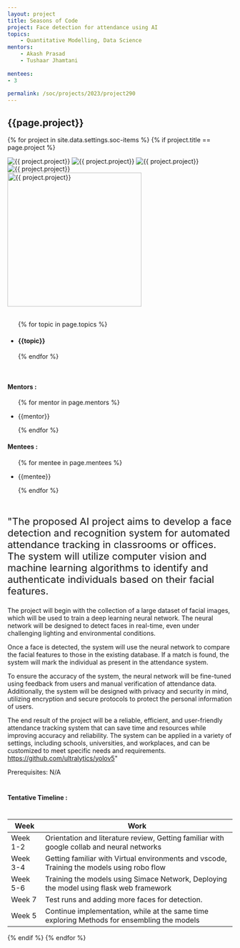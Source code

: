 ```yaml
---
layout: project
title: Seasons of Code
project: Face detection for attendance using AI
topics:
    - Quantitative Modelling, Data Science
mentors:
    - Akash Prasad
    - Tushaar Jhamtani
    
mentees:
- 3
    
permalink: /soc/projects/2023/project290
---
```


<h2 class="display1 m-3 p-3 text-center project-title">{{page.project}}</h2>

{% for project in site.data.settings.soc-items %}
{% if project.title == page.project %}

<div class ="img-soc d-block"> 
    <img src="{{ site.baseurl }}/{{ project.image }}" alt="{{ project.project}}" class="image-1">
    <img src="{{ site.baseurl }}/{{ project.image }}" alt="{{ project.project}}" class="image-2">
    <img src="{{ site.baseurl }}/{{ project.image }}" alt="{{ project.project}}" class="image-3">
    <img src="{{ site.baseurl }}/{{ project.image }}" alt="{{ project.project}}" class="image-4">
</div>
<div class = "mobile-img-soc">
  <img src="{{ site.baseurl }}/{{ project.image }}"  width = "300" height="300" alt="{{ project.project}}" class="border rounded">
  </div>
<div >
    <br>
    <ul>
        {% for topic in page.topics %}
        <li><h4 class="text-primary text-center topics">{{topic}}</h4></li>
        {% endfor %}
    </ul>
    <br>
    <h4 class="display3  ">Mentors :</h4> 
    <ul>
        {% for mentor in page.mentors %}
        <li><p class="lead">{{mentor}}</p></li>
        {% endfor %}
    </ul>
    <h4 class="display3  ">Mentees :</h4> 
    <ul>
        {% for mentee in page.mentees %}
        <li><p class="lead">{{mentee}}</p></li>
        {% endfor %}
    </ul>
</div>
<div >
    <p class="display3 project-desc" style = "font-size:22px;" >
        <br>
        "The proposed AI project aims to develop a face detection and recognition system for automated attendance tracking in classrooms or offices. The system will utilize computer vision and machine learning algorithms to identify and authenticate individuals based on their facial features.

The project will begin with the collection of a large dataset of facial images, which will be used to train a deep learning neural network. The neural network will be designed to detect faces in real-time, even under challenging lighting and environmental conditions.

Once a face is detected, the system will use the neural network to compare the facial features to those in the existing database. If a match is found, the system will mark the individual as present in the attendance system.

To ensure the accuracy of the system, the neural network will be fine-tuned using feedback from users and manual verification of attendance data. Additionally, the system will be designed with privacy and security in mind, utilizing encryption and secure protocols to protect the personal information of users.

The end result of the project will be a reliable, efficient, and user-friendly attendance tracking system that can save time and resources while improving accuracy and reliability. The system can be applied in a variety of settings, including schools, universities, and workplaces, and can be customized to meet specific needs and requirements.
<br>
https://github.com/ultralytics/yolov5"
</p>
Prerequisites:
N/A
        <br>
    </p>
</div>
<div class = "d-flex flex-wrap">
<div>
    <h4 class="display3" style="margin:40px 0px 40px 0px;">Tentative Timeline :</h4>
    <table class="table table-striped w-100">
    <thead>
        <tr>
        <th>Week</th>
        <th>Work</th>
        </tr>
    </thead>
    <tbody>
    <tr>
      <td  >Week 1-2</td>
      <td>Orientation and literature review, Getting familiar with google collab and neural networks</td>
    </tr>
    <tr>
      <td>Week 3-4</td>
      <td>Getting familiar with Virtual environments and vscode, Training the models using robo flow</td>
    </tr>
    <tr>
      <td>Week 5-6</td>
      <td>Training the models using Simace Network, Deploying the model using flask web framework</td>
    </tr>
    <tr>
      <td>Week 7</td>
      <td>Test runs and adding more faces for detection.</td>
    </tr>
    <tr>
      <td>Week 5</td>
      <td>Continue implementation, while at the same time exploring Methods for ensembling the models</td>
    </tr>
    </tbody>
    </table>
</div>
</div>
{% endif %}
{% endfor %}
 